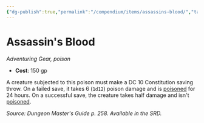 ```yaml
---
{"dg-publish":true,"permalink":"/compendium/items/assassins-blood/","tags":["compendium/src/5e/dmg","item/gear/poison","item/property/poison"]}
---
```


# Assassin's Blood
*Adventuring Gear, poison*  

- **Cost**: 150 gp

A creature subjected to this poison must make a DC 10 Constitution saving throw. On a failed save, it takes 6 (`1d12`) poison damage and is [poisoned](rules/conditions.md#poisoned) for 24 hours. On a successful save, the creature takes half damage and isn't [poisoned](rules/conditions.md#poisoned).

*Source: Dungeon Master's Guide p. 258. Available in the SRD.*